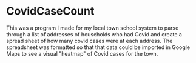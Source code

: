 # CovidCaseCount
This was a program I made for my local town school system to parse through a list of addresses of households who had Covid and create a spread sheet of how many covid cases were at each address. The spreadsheet was formatted so that that data could be imported in Google Maps to see a visual "heatmap" of Covid cases for the town.
